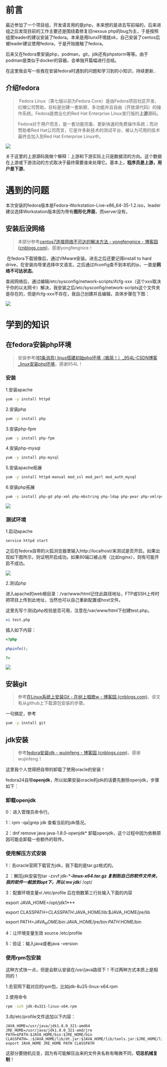 # 前言

​	最近参加了一个项目组，开发语言用的是php，本来想的是进去写前端的，后来进组之后发现目前的工作主要还是围绕着修复旧nexsus php的bug为主，于是按照组里leader的建议安装了fedora。本来是用liunx环境就ok，自己安装了centos后被leader建议使用fedora，于是开始接触了fedora。

​	后来又在fedora里安装php，podman，git，jdk还有phpstorm等等。由于podman是类似于docker的容器，会单独开篇幅进行总结。

​	在这里我会写一些我在安装fedora时遇到的问题和学习到的小知识，持续更新..

## 介绍fedora

> ​	Fedora Linux（第七版以前为Fedora Core）是由Fedora项目社区开发、红帽公司赞助，目标是创建一套新颖、多功能并且自由（开放源代码）的操作系统。Fedora是商业化的Red Hat Enterprise Linux发行版的**上游**源码。
>
> ​	Fedora对于用户而言，是一套功能完备、更新快速的免费操作系统；而对赞助者Red Hat公司而言，它是许多新技术的测试平台，被认为可用的技术最终会加入到Red Hat Enterprise Linux中。

![](https://cdn.jsdelivr.net/gh/SiQuan77/img_bed/20220227221019.png)

关于这里的上游源码我做个解释：上游和下游实际上只是数据流的方向。这个数据在上游或下游流动的方式取决于最终需要谁来处理它。基本上，**程序员是上游，用户是下游**。

# 遇到的问题

​	本次安装的fedora版本是Fedora-Workstation-Live-x86_64-35-1.2.iso，leader建议选择Workstation版本因为带有**图形化界面**，而server没有。

## 安装后没网络



> 本部分参考[centos7连接网络不可达的解决方法 - yongfengnice - 博客园 (cnblogs.com)](https://www.cnblogs.com/yongfengnice/p/8808893.html)，感谢yongfengnice！

 

 ​	在fedora下载镜像后，通过VMware安装。进去之后还要记得install to hard drive，在安装向导里选择中文语言。之后通过ifconfig查不到本机的ip，一直是**网络不可达状态**。

 ​	查阅网络后，通过编辑/etc/sysconfig/network-scripts/ifcfg-xxx（这个xxx取决于你的以太网卡）解决，我安装之后/etc/sysconfig/network-scripts这个文件夹是存在的，但是ifcfg-xxx不存在，我自己创建并且编辑，具体步骤在下图：

 ![](https://cdn.jsdelivr.net/gh/SiQuan77/img_bed/202202272127176.png)



 

 # 学到的知识

## 在fedora安装php环境

> 安装参考[(81条消息) linux搭建初始php环境（极简！）_954L-CSDN博客_linux安装php环境](https://blog.csdn.net/wkh___/article/details/83183621)，感谢954L！

### 安装

1.安装apache

```bash
yum -y install httpd
```

2.安装php

```bash
yum -y install php
```

3.安装php-fpm

```bash
yum -y install php-fpm
```

4.安装php-mysql

```bash
yum -y install php-mysql
```

5.安装apache拓展

```bash
yum -y install httpd-manual mod_ssl mod_perl mod_auth_mysql
```

6.安装php拓展

```bash
yum -y install php-gd php-xml php-mbstring php-ldap php-pear php-xmlrpc
```

![](https://cdn.jsdelivr.net/gh/SiQuan77/img_bed/20220227214643.png)

### 测试环境

1.启动apache

```bash
service httpd start
```

之后在fedora自带的火狐浏览器里输入http://localhost/来测试是否开启。如果出现如下图所示，则证明开启成功。如果80端口被占用（比如nginx），则有可能开启不成功。

![](https://cdn.jsdelivr.net/gh/SiQuan77/img_bed/20220227215003.png)

2.测试php

进入apache的web根目录：/var/www/html记住此路径地址，FTP或SSH上传时把项目上传到此地址，当然也可以自己重新配置或host文件。

这里先写个测试php校验是否可用，注意在/var/www/html下创建test.php。

```bash
vi test.php
```

插入如下内容：

```php
<?php
 
phpinfo();
 
?>
```

![](https://cdn.jsdelivr.net/gh/SiQuan77/img_bed/2018101916061821)

## 安装git

> 参考[在Linux系统上安装Git - 在树上唱歌w - 博客园 (cnblogs.com)](https://www.cnblogs.com/wulixia/p/11016684.html)，该文有从github上下载源包安装的步骤。

一句搞定，参考

```bash
yum -y install git
```

## jdk安装

> 参考[fedora安装jdk - wujinfeng - 博客园 (cnblogs.com)](https://www.cnblogs.com/w-jinfeng/articles/5736159.html)，感谢wujinfeng！

这里我个人觉得把自带的卸载了使用oracle的安装！

fedora24自带**openjdk**，所以如果安装oracle的jdk的话要先删除openjdk，步骤如下：

### 卸载openjdk

0：进入管理员命令行。

1：rpm -qa|grep jdk 查看当前的jdk情况。 

2：dnf remove java java-1.8.0-openjdk* 卸载openjdk，这个过程中因为依赖原因可能会卸载一些额外的软件。 

### 使用解压方式安装

1：去oracle官网下载官方jdk，我下载的是tar.gz格式的。 

2 ：解压jdk安装包tar -zxvf jdk-****-linux-x64.tar.gz  复制到自己的软件文件夹，我的软件一般放到opt下，所以 mv jdk***/  /opt/  

3：配置环境变量vi /etc/profile 后在倒数第三行处输入下面的内容 

  export JAVA_HOME=/opt/jdk1***

  export CLASSPATH=$CLASSPATH:$JAVA_HOME/lib:$JAVA_HOME/jre/lib

  export PATH=$JAVA_HOME/bin:$JAVA_HOME/jre/bin:$PATH:$HOME/bin

4：让环境变量生效 source  /etc/profile 

5：验证：输入java或者java -version

### 使用rpm包安装

这种方式快一点，但是会默认安装在/usr/java路径下！不过两种方式本质上是相同的！

1.去官网下载对应的rpm包，比如jdk-8u25-linux-x64.rpm

2.使用命令

```bash
rpm -ivh jdk-8u321-linux-x64.rpm
```

3.向/etc/profile文件追加以下内容：

```
JAVA_HOME=/usr/java/jdk1.8.0_321-amd64
JRE_HOME=/usr/java/jdk1.8.0_321-amd/jre
PATH=$PATH:$JAVA_HOME/bin:$JRE_HOME/bin
CLASSPATH=.:$JAVA_HOME/lib/dt.jar:$JAVA_HOME/lib/tools.jar:$JRE_HOME/lib
export JAVA_HOME JRE_HOME PATH CLASSPATH
```

这部分要随机应变，因为有可能解压出来的文件夹名称有略微不同，**切忌机械复制**！
